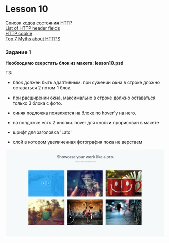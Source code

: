 # Lesson 10

[Список кодов состояния HTTP](https://ru.wikipedia.org/wiki/%D0%A1%D0%BF%D0%B8%D1%81%D0%BE%D0%BA_%D0%BA%D0%BE%D0%B4%D0%BE%D0%B2_%D1%81%D0%BE%D1%81%D1%82%D0%BE%D1%8F%D0%BD%D0%B8%D1%8F_HTTP)  
[List of HTTP header fields](https://en.wikipedia.org/wiki/List_of_HTTP_header_fields)  
[HTTP cookie](https://en.wikipedia.org/wiki/HTTP_cookie#Secure_and_HttpOnly)  
[Top 7 Myths about HTTPS ](http://blog.httpwatch.com/2011/01/28/top-7-myths-about-https/)  

### Задание 1

**Необходимо сверстать блок из макета: lesson10.psd**

ТЗ:
 
* блок должен быть адаптивным: при сужении окна в строке дложно оставаться 2 потом 1 блок. 
  
* при расширении окна, максимально в строке должно оставаться только 3 блока с фото.
  
* синяя подложка появляется на блоке по hover'у на него.
  
* на полдожке есть 2 кнопки. hover для кнопки прорисован в макете
  
* шрифт для заголовка 'Lato'
  
* слой в котором увеличенная фотография пока не верстаем

![lesson10.png](lesson10.png)

